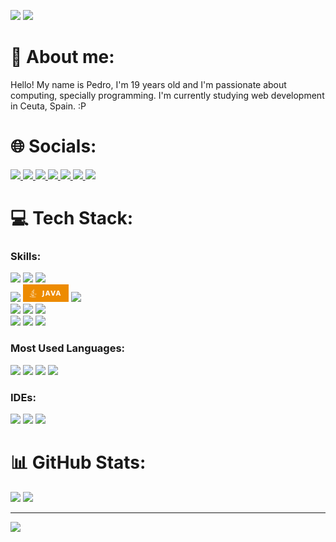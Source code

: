 <img src="spain.gif" height=40px> <img src="https://camo.githubusercontent.com/31a2f49c2960bd98e115c536f78f1781d631d2097cbbd73cb006be1aa526246b/68747470733a2f2f692e696d6775722e636f6d2f4136625747466c2e676966">

# 💫 About me:

Hello! My name is Pedro, I'm 19 years old and I'm passionate about computing, specially programming. I'm currently studying web development in Ceuta, Spain. :P <br>

# 🌐 Socials:

<a href="https://instagram.com/pedrogf.23">
  <img src="https://img.shields.io/badge/Instagram-%23E4405F.svg?style=for-the-badge&logo=Instagram&logoColor=white"/>
</a>
<a href="https://tiktok.com/@pedrogf.23">
  <img src="https://img.shields.io/badge/TikTok-%23000000.svg?style=for-the-badge&logo=TikTok&logoColor=white"/>
</a>
<a href="https://twitter.com/pedrogf_23">
  <img src="https://img.shields.io/badge/Twitter-%231DA1F2.svg?style=for-the-badge&logo=Twitter&logoColor=white"/>
</a>
<a href="https://facebook.com/pedrogf.23">
  <img src="https://img.shields.io/badge/Facebook-%231877F2.svg?style=for-the-badge&logo=Facebook&logoColor=white"/>
</a>
<a href="https://open.spotify.com/user/bleikerpro23">
  <img src="https://img.shields.io/badge/Spotify-1ED760?style=for-the-badge&logo=spotify&logoColor=white"/>
</a>
<a href="mailto:bleikerpro23@gmail.com">
  <img src="https://img.shields.io/badge/Gmail-D14836?style=for-the-badge&logo=gmail&logoColor=white"/>
</a>
<a href="https://pedro9827.notion.site/Pedro-eef2560a957046fe9e3b52924ceb448a">
  <img src="https://img.shields.io/badge/Notion-000000?style=for-the-badge&logo=notion&logoColor=white"/>
</a>

# 💻 Tech Stack:

### Skills:

<img style="display:inline;" src="https://img.shields.io/badge/PHP-777BB4?style=for-the-badge&logo=php&logoColor=white"/> <img style="display:inline;" src="https://img.shields.io/badge/html5-%23E34F26.svg?style=for-the-badge&logo=html5&logoColor=white" /> <img style="display:inline;" src="https://img.shields.io/badge/javascript-%23323330.svg?style=for-the-badge&logo=javascript&logoColor=%23F7DF1E"/>
<br>
<img src="https://img.shields.io/badge/css3-%231572B6.svg?style=for-the-badge&logo=css3&logoColor=white" /> <img src="./java.png"/> <img src="https://img.shields.io/badge/markdown-%23000000.svg?style=for-the-badge&logo=markdown&logoColor=white" />
<br>
<img src="https://img.shields.io/badge/shell_script-%23121011.svg?style=for-the-badge&logo=gnu-bash&logoColor=white" /> <img src="https://img.shields.io/badge/apache-%23D42029.svg?style=for-the-badge&logo=apache&logoColor=white" /> <img src="https://img.shields.io/badge/mysql-%2300f.svg?style=for-the-badge&logo=mysql&logoColor=white" />
<br>
<img src="https://img.shields.io/badge/MariaDB-003545?style=for-the-badge&logo=mariadb&logoColor=white" /> <img src="https://img.shields.io/badge/figma-%23F24E1E.svg?style=for-the-badge&logo=figma&logoColor=white" /> <img src="https://img.shields.io/badge/Gimp-657D8B?style=for-the-badge&logo=gimp&logoColor=FFFFFF" />
<br>

### Most Used Languages:

<img style="display:inline;" src="https://img.shields.io/badge/PHP-777BB4?style=for-the-badge&logo=php&logoColor=white"/> <img style="display:inline;" src="https://img.shields.io/badge/html5-%23E34F26.svg?style=for-the-badge&logo=html5&logoColor=white" /> <img style="display:inline;" src="https://img.shields.io/badge/javascript-%23323330.svg?style=for-the-badge&logo=javascript&logoColor=%23F7DF1E" /> <img src="https://img.shields.io/badge/css3-%231572B6.svg?style=for-the-badge&logo=css3&logoColor=white" s/>

### IDEs:

<img src="https://img.shields.io/badge/Visual_Studio_Code-0078D4?style=for-the-badge&logo=visual%20studio%20code&logoColor=white" /> <img src="https://img.shields.io/badge/IntelliJ_IDEA-000000.svg?style=for-the-badge&logo=intellij-idea&logoColor=white" /> <img src="https://img.shields.io/badge/Eclipse-2C2255?style=for-the-badge&logo=eclipse&logoColor=white" />

# 📊 GitHub Stats:

<img src="https://github-readme-stats.vercel.app/api?username=Pedrogf23&theme=dark&hide_border=false&include_all_commits=false&count_private=false" />
<img src="https://github-readme-streak-stats.herokuapp.com/?user=Pedrogf23&theme=dark&hide_border=false" />

---

[![](https://visitcount.itsvg.in/api?id=9827&icon=1&color=1)](https://visitcount.itsvg.in)
